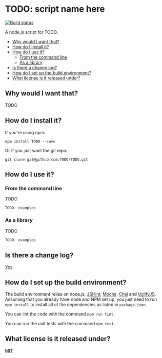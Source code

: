 # TODO: script name here

[![Build status][ci-image]][ci-status]

A node.js script for
TODO.

* [Why would I want that?](#why-would-i-want-that)
* [How do I install it?](#how-do-i-install-it)
* [How do I use it?](#how-do-i-use-it)
	* [From the command line](#from-the-command-line)
    * [As a library](#as-a-library)
* [Is there a change log?](#is-there-a-change-log)
* [How do I set up the build environment?](#how-do-i-set-up-the-build-environment)
* [What license is it released under?](#what-license-is-it-released-under)

## Why would I want that?

TODO

## How do I install it?

If you're using npm:

```
npm install TODO --save
```

Or if you just want the git repo:

```
git clone git@github.com:TODO/TODO.git
```

## How do I use it?

### From the command line

TODO

```
TODO: examples
```

### As a library

TODO

```javascript
TODO: examples
```

## Is there a change log?

[Yes][history].

## How do I set up the build environment?

The build environment relies on
node.js,
[JSHint],
[Mocha],
[Chai] and
[UglifyJS].
Assuming that you already have node and NPM set up,
you just need to run `npm install` to
install all of the dependencies as listed in `package.json`.

You can lint the code
with the command `npm run lint`.

You can run the unit tests
with the command `npm test`.

## What license is it released under?

[MIT][license]

[ci-image]: https://secure.travis-ci.org/TODO/TODO.png?branch=master
[ci-status]: http://travis-ci.org/#!/TODO/TODO
[history]: HISTORY.md
[jshint]: https://github.com/jshint/node-jshint
[mocha]: http://visionmedia.github.com/mocha
[chai]: http://chaijs.com/
[uglifyjs]: https://github.com/mishoo/UglifyJS
[license]: COPYING


